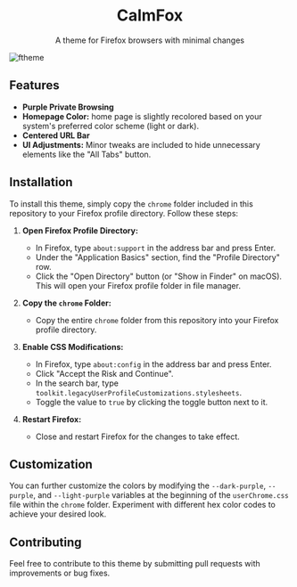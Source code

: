 <h1 align=center>CalmFox</h1>
<p align=center>A theme for Firefox browsers with minimal changes</p>

![ftheme](https://github.com/user-attachments/assets/e05444fd-e5f3-4d46-8b7a-53c2ff07cb2e)

## Features

* **Purple Private Browsing**
* **Homepage Color:** home page is slightly recolored based on your system's preferred color scheme (light or dark).
* **Centered URL Bar**
* **UI Adjustments:** Minor tweaks are included to hide unnecessary elements like the "All Tabs" button.

## Installation

To install this theme, simply copy the `chrome` folder included in this repository to your Firefox profile directory. Follow these steps:

1.  **Open Firefox Profile Directory:**
    * In Firefox, type `about:support` in the address bar and press Enter.
    * Under the "Application Basics" section, find the "Profile Directory" row.
    * Click the "Open Directory" button (or "Show in Finder" on macOS). This will open your Firefox profile folder in file manager.

2.  **Copy the `chrome` Folder:**
    * Copy the entire `chrome` folder from this repository into your Firefox profile directory.

3.  **Enable CSS Modifications:**
    * In Firefox, type `about:config` in the address bar and press Enter.
    * Click "Accept the Risk and Continue".
    * In the search bar, type `toolkit.legacyUserProfileCustomizations.stylesheets`.
    * Toggle the value to `true` by clicking the toggle button next to it.

4.  **Restart Firefox:**
    * Close and restart Firefox for the changes to take effect.

## Customization

You can further customize the colors by modifying the `--dark-purple`, `--purple`, and `--light-purple` variables at the beginning of the `userChrome.css` file within the `chrome` folder. Experiment with different hex color codes to achieve your desired look.

## Contributing

Feel free to contribute to this theme by submitting pull requests with improvements or bug fixes.
